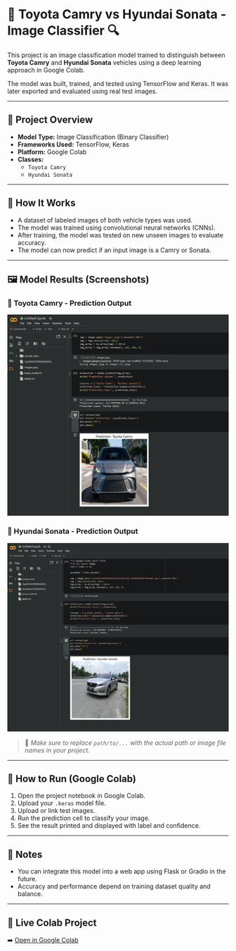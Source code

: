 # 🚗 Toyota Camry vs Hyundai Sonata - Image Classifier 🔍

This project is an image classification model trained to distinguish between **Toyota Camry** and **Hyundai Sonata** vehicles using a deep learning approach in Google Colab.

The model was built, trained, and tested using TensorFlow and Keras. It was later exported and evaluated using real test images.  

---

## 📁 Project Overview

- **Model Type:** Image Classification (Binary Classifier)
- **Frameworks Used:** TensorFlow, Keras
- **Platform:** Google Colab
- **Classes:**  
  - `Toyota Camry`  
  - `Hyundai Sonata`

---

## 🧠 How It Works

- A dataset of labeled images of both vehicle types was used.
- The model was trained using convolutional neural networks (CNNs).
- After training, the model was tested on new unseen images to evaluate accuracy.
- The model can now predict if an input image is a Camry or Sonata.

---

## 🖼️ Model Results (Screenshots)

### 🔹 Toyota Camry - Prediction Output  
![Camry Prediction](Screenshot%202025-07-12%20044857.png)


### 🔹 Hyundai Sonata - Prediction Output  
![Sonata Prediction](Screenshot%202025-07-12%20043729.png)

> 📝 *Make sure to replace `path/to/...` with the actual path or image file names in your project.*

---

## 🚀 How to Run (Google Colab)

1. Open the project notebook in Google Colab.
2. Upload your `.keras` model file.
3. Upload or link test images.
4. Run the prediction cell to classify your image.
5. See the result printed and displayed with label and confidence.

---

## 📎 Notes

- You can integrate this model into a web app using Flask or Gradio in the future.
- Accuracy and performance depend on training dataset quality and balance.

---

## 🔗 Live Colab Project

➡️ [Open in Google Colab](https://colab.research.google.com/github/TTTT9/Toyota-Camry-vs-Hyundai-Sonata-Image-Classifier-/blob/main/Toyta_Camry_vs_Hyundai_Sonata.py
)

